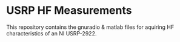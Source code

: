 USRP HF Measurements
====================

This repository contains the gnuradio & matlab files for aquiring HF
characteristics of an NI USRP-2922.
